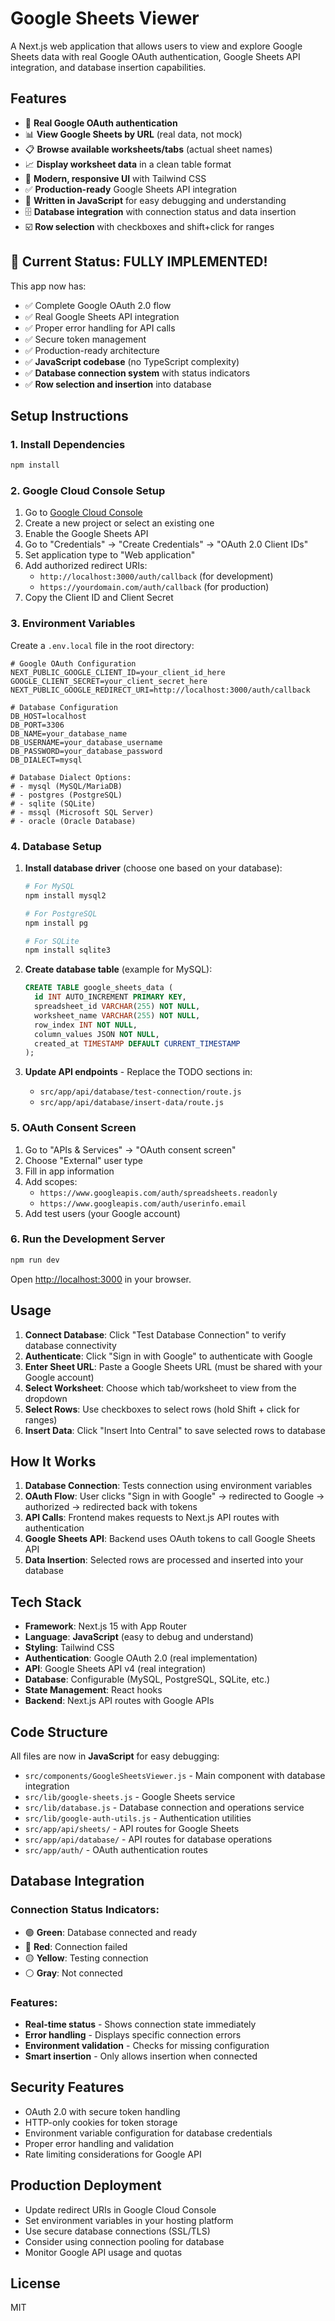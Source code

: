 # Google Sheets Viewer

A Next.js web application that allows users to view and explore Google Sheets data with real Google OAuth authentication, Google Sheets API integration, and database insertion capabilities.

## Features

- 🔐 **Real Google OAuth authentication**
- 📊 **View Google Sheets by URL** (real data, not mock)
- 📋 **Browse available worksheets/tabs** (actual sheet names)
- 📈 **Display worksheet data** in a clean table format
- 🎨 **Modern, responsive UI** with Tailwind CSS
- ✅ **Production-ready** Google Sheets API integration
- 🚀 **Written in JavaScript** for easy debugging and understanding
- 🗄️ **Database integration** with connection status and data insertion
- ☑️ **Row selection** with checkboxes and shift+click for ranges

## 🚀 **Current Status: FULLY IMPLEMENTED!**

This app now has:
- ✅ Complete Google OAuth 2.0 flow
- ✅ Real Google Sheets API integration
- ✅ Proper error handling for API calls
- ✅ Secure token management
- ✅ Production-ready architecture
- ✅ **JavaScript codebase** (no TypeScript complexity)
- ✅ **Database connection system** with status indicators
- ✅ **Row selection and insertion** into database

## Setup Instructions

### 1. Install Dependencies

```bash
npm install
```

### 2. Google Cloud Console Setup

1. Go to [Google Cloud Console](https://console.cloud.google.com/)
2. Create a new project or select an existing one
3. Enable the Google Sheets API
4. Go to "Credentials" → "Create Credentials" → "OAuth 2.0 Client IDs"
5. Set application type to "Web application"
6. Add authorized redirect URIs:
   - `http://localhost:3000/auth/callback` (for development)
   - `https://yourdomain.com/auth/callback` (for production)
7. Copy the Client ID and Client Secret

### 3. Environment Variables

Create a `.env.local` file in the root directory:

```env
# Google OAuth Configuration
NEXT_PUBLIC_GOOGLE_CLIENT_ID=your_client_id_here
GOOGLE_CLIENT_SECRET=your_client_secret_here
NEXT_PUBLIC_GOOGLE_REDIRECT_URI=http://localhost:3000/auth/callback

# Database Configuration
DB_HOST=localhost
DB_PORT=3306
DB_NAME=your_database_name
DB_USERNAME=your_database_username
DB_PASSWORD=your_database_password
DB_DIALECT=mysql

# Database Dialect Options:
# - mysql (MySQL/MariaDB)
# - postgres (PostgreSQL)
# - sqlite (SQLite)
# - mssql (Microsoft SQL Server)
# - oracle (Oracle Database)
```

### 4. Database Setup

1. **Install database driver** (choose one based on your database):
   ```bash
   # For MySQL
   npm install mysql2
   
   # For PostgreSQL
   npm install pg
   
   # For SQLite
   npm install sqlite3
   ```

2. **Create database table** (example for MySQL):
   ```sql
   CREATE TABLE google_sheets_data (
     id INT AUTO_INCREMENT PRIMARY KEY,
     spreadsheet_id VARCHAR(255) NOT NULL,
     worksheet_name VARCHAR(255) NOT NULL,
     row_index INT NOT NULL,
     column_values JSON NOT NULL,
     created_at TIMESTAMP DEFAULT CURRENT_TIMESTAMP
   );
   ```

3. **Update API endpoints** - Replace the TODO sections in:
   - `src/app/api/database/test-connection/route.js`
   - `src/app/api/database/insert-data/route.js`

### 5. OAuth Consent Screen

1. Go to "APIs & Services" → "OAuth consent screen"
2. Choose "External" user type
3. Fill in app information
4. Add scopes:
   - `https://www.googleapis.com/auth/spreadsheets.readonly`
   - `https://www.googleapis.com/auth/userinfo.email`
5. Add test users (your Google account)

### 6. Run the Development Server

```bash
npm run dev
```

Open [http://localhost:3000](http://localhost:3000) in your browser.

## Usage

1. **Connect Database**: Click "Test Database Connection" to verify database connectivity
2. **Authenticate**: Click "Sign in with Google" to authenticate with Google
3. **Enter Sheet URL**: Paste a Google Sheets URL (must be shared with your Google account)
4. **Select Worksheet**: Choose which tab/worksheet to view from the dropdown
5. **Select Rows**: Use checkboxes to select rows (hold Shift + click for ranges)
6. **Insert Data**: Click "Insert Into Central" to save selected rows to database

## How It Works

1. **Database Connection**: Tests connection using environment variables
2. **OAuth Flow**: User clicks "Sign in with Google" → redirected to Google → authorized → redirected back with tokens
3. **API Calls**: Frontend makes requests to Next.js API routes with authentication
4. **Google Sheets API**: Backend uses OAuth tokens to call Google Sheets API
5. **Data Insertion**: Selected rows are processed and inserted into your database

## Tech Stack

- **Framework**: Next.js 15 with App Router
- **Language**: **JavaScript** (easy to debug and understand)
- **Styling**: Tailwind CSS
- **Authentication**: Google OAuth 2.0 (real implementation)
- **API**: Google Sheets API v4 (real integration)
- **Database**: Configurable (MySQL, PostgreSQL, SQLite, etc.)
- **State Management**: React hooks
- **Backend**: Next.js API routes with Google APIs

## Code Structure

All files are now in **JavaScript** for easy debugging:

- `src/components/GoogleSheetsViewer.js` - Main component with database integration
- `src/lib/google-sheets.js` - Google Sheets service
- `src/lib/database.js` - Database connection and operations service
- `src/lib/google-auth-utils.js` - Authentication utilities
- `src/app/api/sheets/` - API routes for Google Sheets
- `src/app/api/database/` - API routes for database operations
- `src/app/auth/` - OAuth authentication routes

## Database Integration

### Connection Status Indicators:
- 🟢 **Green**: Database connected and ready
- 🔴 **Red**: Connection failed
- 🟡 **Yellow**: Testing connection
- ⚪ **Gray**: Not connected

### Features:
- **Real-time status** - Shows connection state immediately
- **Error handling** - Displays specific connection errors
- **Environment validation** - Checks for missing configuration
- **Smart insertion** - Only allows insertion when connected

## Security Features

- OAuth 2.0 with secure token handling
- HTTP-only cookies for token storage
- Environment variable configuration for database credentials
- Proper error handling and validation
- Rate limiting considerations for Google API

## Production Deployment

- Update redirect URIs in Google Cloud Console
- Set environment variables in your hosting platform
- Use secure database connections (SSL/TLS)
- Consider using connection pooling for database
- Monitor Google API usage and quotas

## License

MIT
